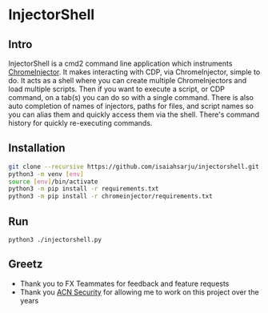 # InjectorShell

## Intro
InjectorShell is a cmd2 command line application which instruments [ChromeInjector](https://github.com/isaiahsarju/chromeinjector). It makes interacting with CDP, via ChromeInjector, simple to do.  It acts as a shell where you can create multiple ChromeInjectors and load multiple scripts. Then if you want to execute a script, or CDP command, on a tab(s) you can do so with a single command. There is also auto completion of names of injectors, paths for files, and script names so you can alias them and quickly access them via the shell.  There's command history for quickly re-executing commands.

## Installation
```bash
git clone --recursive https://github.com/isaiahsarju/injectorshell.git
python3 -m venv [env]
source [env]/bin/activate
python3 -m pip install -r requirements.txt
python3 -m pip install -r chromeinjector/requirements.txt
```

## Run
`python3 ./injectorshell.py`

## Greetz
- Thank you to FX Teammates for feedback and feature requests
- Thank you [ACN Security](https://www.accenture.com/us-en/services/cybersecurity) for allowing me to work on this project over the years